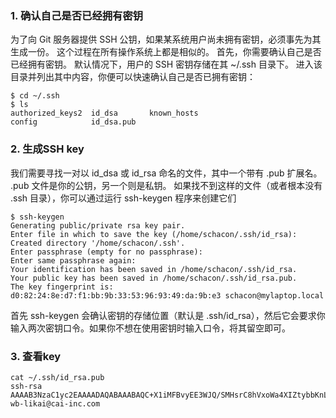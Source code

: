 ### 1. 确认自己是否已经拥有密钥
为了向 Git 服务器提供 SSH 公钥，如果某系统用户尚未拥有密钥，必须事先为其生成一份。 这个过程在所有操作系统上都是相似的。 首先，你需要确认自己是否已经拥有密钥。 默认情况下，用户的 SSH 密钥存储在其 ~/.ssh 目录下。 进入该目录并列出其中内容，你便可以快速确认自己是否已拥有密钥：
```
$ cd ~/.ssh
$ ls
authorized_keys2  id_dsa       known_hosts
config            id_dsa.pub
```
### 2. 生成SSH key 
我们需要寻找一对以 id_dsa 或 id_rsa 命名的文件，其中一个带有 .pub 扩展名。 .pub 文件是你的公钥，另一个则是私钥。 如果找不到这样的文件（或者根本没有 .ssh 目录），你可以通过运行 ssh-keygen 程序来创建它们
```
$ ssh-keygen
Generating public/private rsa key pair.
Enter file in which to save the key (/home/schacon/.ssh/id_rsa):
Created directory '/home/schacon/.ssh'.
Enter passphrase (empty for no passphrase):
Enter same passphrase again:
Your identification has been saved in /home/schacon/.ssh/id_rsa.
Your public key has been saved in /home/schacon/.ssh/id_rsa.pub.
The key fingerprint is:
d0:82:24:8e:d7:f1:bb:9b:33:53:96:93:49:da:9b:e3 schacon@mylaptop.local
```
首先 ssh-keygen 会确认密钥的存储位置（默认是 .ssh/id_rsa），然后它会要求你输入两次密钥口令。如果你不想在使用密钥时输入口令，将其留空即可。

### 3. 查看key
```
cat ~/.ssh/id_rsa.pub
ssh-rsa AAAAB3NzaC1yc2EAAAADAQABAAABAQC+X1iMFBvyEE3WJQ/SMHsrC8hVxoWa4XIZtybbKnLsgA3UPJHYN66AU7uvfy9JAGQNaxV4T8JBQGoVy+7of8LklhOLXeLu4hvUnw4dyCEVZXLmM/rGGfHHvaJ8jqmq46NYzq25pIbxkAGhgfOnxYZuDBxdKwBXuhMxXiqDL7SKSNpiV5AJ8/wvX9wLDw5rd2sanjUvOEGzVXlYxMXIss97TVWajSYubkGbIrMrYHmRWRa95UXuhCja8yFE1Hp0Vk8UxpZ0AU677v+Jj6p4fSVEGe8AzgETdQUQcgQk6C6lRj7KC8/BmRGrB0DdfimPjiCcXeJoFsUcG6w9dtE4wGVL wb-likai@cai-inc.com
```
